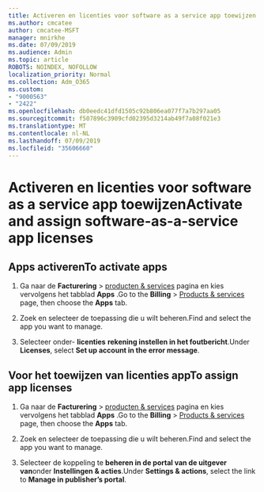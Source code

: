 ```yaml
---
title: Activeren en licenties voor software as a service app toewijzen
ms.author: cmcatee
author: cmcatee-MSFT
manager: mnirkhe
ms.date: 07/09/2019
ms.audience: Admin
ms.topic: article
ROBOTS: NOINDEX, NOFOLLOW
localization_priority: Normal
ms.collection: Adm_O365
ms.custom:
- "9000563"
- "2422"
ms.openlocfilehash: db0eedc41dfd1505c92b806ea077f7a7b297aa05
ms.sourcegitcommit: f507896c3909cfd02395d3214ab49f7a08f021e3
ms.translationtype: MT
ms.contentlocale: nl-NL
ms.lasthandoff: 07/09/2019
ms.locfileid: "35606660"
---
```

# <a name="activate-and-assign-software-as-a-service-app-licenses"></a><span data-ttu-id="68951-102">Activeren en licenties voor software as a service app toewijzen</span><span class="sxs-lookup"><span data-stu-id="68951-102">Activate and assign software-as-a-service app licenses</span></span> 

## <a name="to-activate-apps"></a><span data-ttu-id="68951-103">Apps activeren</span><span class="sxs-lookup"><span data-stu-id="68951-103">To activate apps</span></span>

1. <span data-ttu-id="68951-104">Ga naar de **Facturering** > [producten & services](https://go.microsoft.com/fwlink/p/?linkid=842054) pagina en kies vervolgens het tabblad **Apps** .</span><span class="sxs-lookup"><span data-stu-id="68951-104">Go to the **Billing** > [Products & services](https://go.microsoft.com/fwlink/p/?linkid=842054) page, then choose the **Apps** tab.</span></span>

2. <span data-ttu-id="68951-105">Zoek en selecteer de toepassing die u wilt beheren.</span><span class="sxs-lookup"><span data-stu-id="68951-105">Find and select the app you want to manage.</span></span>

3. <span data-ttu-id="68951-106">Selecteer onder- **licenties** **rekening instellen in het foutbericht**.</span><span class="sxs-lookup"><span data-stu-id="68951-106">Under **Licenses**, select **Set up account in the error message**.</span></span>  

## <a name="to-assign-app-licenses"></a><span data-ttu-id="68951-107">Voor het toewijzen van licenties app</span><span class="sxs-lookup"><span data-stu-id="68951-107">To assign app licenses</span></span>

1. <span data-ttu-id="68951-108">Ga naar de **Facturering** > [producten & services](https://go.microsoft.com/fwlink/p/?linkid=842054) pagina en kies vervolgens het tabblad **Apps** .</span><span class="sxs-lookup"><span data-stu-id="68951-108">Go to the **Billing** > [Products & services](https://go.microsoft.com/fwlink/p/?linkid=842054) page, then choose the **Apps** tab.</span></span>

2. <span data-ttu-id="68951-109">Zoek en selecteer de toepassing die u wilt beheren.</span><span class="sxs-lookup"><span data-stu-id="68951-109">Find and select the app you want to manage.</span></span>  

3. <span data-ttu-id="68951-110">Selecteer de koppeling te **beheren in de portal van de uitgever van**onder **Instellingen & acties**.</span><span class="sxs-lookup"><span data-stu-id="68951-110">Under **Settings & actions**, select the link to **Manage in publisher’s portal**.</span></span>
